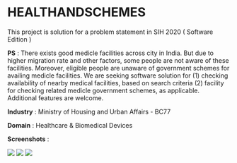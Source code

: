 # HEALTHANDSCHEMES

This project is solution for a problem statement in SIH 2020 ( Software Edition )

**PS** : There exists good medicle facilities across city in India. But due to higher migration rate and other factors, some people are not aware of these facilities. Moreover, eligible people are unaware of government schemes for availing medicle facilities. We are seeking software solution for 
(1) checking availability of nearby medical facilities, based on search criteria 
(2) facility for checking related medicle government schemes, as applicable. Additional features are welcome.

**Industry** : Ministry of Housing and Urban Affairs - BC77

**Domain** : Healthcare & Biomedical Devices

**Screenshots** :


![](WhatsApp%20Image%202020-07-03%20at%205.05.51%20PM%20(1).jpeg)
![](WhatsApp%20Image%202020-07-03%20at%205.05.51%20PM%20(2).jpeg)
![](WhatsApp%20Image%202020-07-03%20at%205.05.51%20PM%20(3).jpeg)

